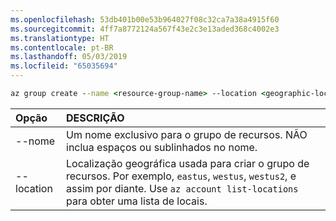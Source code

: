 ```yaml
---
ms.openlocfilehash: 53db401b00e53b964027f08c32ca7a38a4915f60
ms.sourcegitcommit: 4ff7a8772124a567f43e2c3e13aded368c4002e3
ms.translationtype: HT
ms.contentlocale: pt-BR
ms.lasthandoff: 05/03/2019
ms.locfileid: "65035694"
---
```

```cmd
az group create --name <resource-group-name> --location <geographic-location> --verbose
```

| Opção | DESCRIÇÃO |
|:---|:---|
| --nome | Um nome exclusivo para o grupo de recursos. NÃO inclua espaços ou sublinhados no nome. |
| --location | Localização geográfica usada para criar o grupo de recursos. Por exemplo, `eastus`, `westus`, `westus2`, e assim por diante. Use `az account list-locations` para obter uma lista de locais. |
